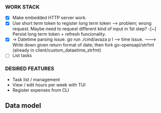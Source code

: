 ### WORK STACK

-[x] Make embedded HTTP server work.
-[x] Use short term token to register long term token
  --> problem; wrong request. Maybe need to request different kind of input in 1st step?
-[~] Persist long term token + refresh funcionality.
-[x] -> Datetime parsing issue. go run ./cmd/avaza p l --> time issue.
      ---> Write down  given return format of date; then fork go-opensapi/strfmt
           (already in client/custom_dataetime_strfmt)
- [ ] List tasks

### DESIRED FEATURES
- Task list / management
- View / edit hours per week with TUI
- Register expenses from CLI

## Data model
